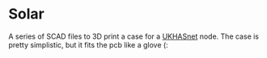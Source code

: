 # Solar

A series of SCAD files to 3D print a case for a [UKHASnet](https://ukhas.net/) node. The case is pretty simplistic, but it fits the pcb like a glove (: